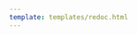 ```yaml
---
template: templates/redoc.html
---
```


<redoc spec-url="{{base_path}}/apis/restapis/application-management.yaml" scroll-y-offset="{{redocly.scroll_y_offset}}"></redoc>
